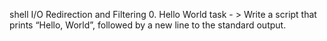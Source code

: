  shell I/O Redirection and Filtering
0. Hello World task - > Write a script that prints “Hello, World”, followed by a new line to the standard output.
